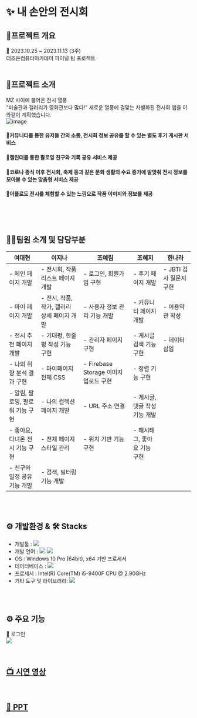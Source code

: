 

# ✨ 내 손안의 전시회


## 🔎프로젝트 개요

📆 2023.10.25 ~ 2023.11.13 (3주)<br>
더조은컴퓨터아카데미 파이널 팀 프로젝트
<br>
<br>
## 🔎프로젝트 소개
MZ 사이에 불어온 전시 열풍<br>
"미술관과 갤러리가 영화관보다 많다!" 새로운 열풍에 걸맞는 차별화된 전시회 앱을 이와같이 계획했습니다.<br>
![image](https://github.com/yeodae/exhibition_project/assets/130977379/49d67934-265d-497e-a72b-8a7659f04b5a)
#### 📌커뮤니티를 통한 유저들 간의 소통, 전시회 정보 공유를 할 수 있는 별도 후기 게시판 서비스
#### 📌캘린더를 통한 팔로잉 친구와 기록 공유 서비스 제공
#### 📌코로나 종식 이후 전시회, 축제 등과 같은 문화 생활의 수요 증가에 발맞춰 전시 정보를 모아볼 수 있는 맞춤형 서비스 제공
#### 📌어플로도 전시를 체험할 수 있는 느낌으로 작품 이미지와 정보를 제공
<br>



<br>
<br>


## 💁‍♂️팀원 소개 및 담당부분
| **여대현**    | **이지나**   | **조예림**  | **조혜지**  | **한나라**  |
|---------------|--------------|-------------|-------------|-------------|
| - 메인 페이지 개발  | - 전시회, 작품 리스트 페이지 개발  | - 로그인, 회원가입 구현 | - 후기 페이지 개발 | - JBTI 검사 질문지 구현 |
| - 마이 페이지 개발 | - 전시, 작품, 작가, 갤러리 상세 페이지 개발 | - 사용자 정보 관리 기능 개발 | - 커뮤니티 페이지 개발 | - 이용약관 작성 |
| - 전시 추천 페이지 개발 | - 기대평, 한줄평 작성 기능 구현 | - 관리자 페이지 구현 | - 게시글 검색 기능 구현 | - 데이터 삽입 |
| - 나의 취향 분석 결과 구현 | - 마이페이지 전체 CSS | - Firebase Storage 이미지 업로드 구현 | - 정렬 기능 구현 | |
| - 알림, 팔로잉, 팔로워 기능 구현 | - 나의 컬렉션 페이지 개발 | - URL 주소 연결 | - 게시글, 댓글 작성 기능 개발 | |
| - 좋아요, 다녀온 전시 기능 구현 | - 전체 페이지 스타일 관리 | - 위치 기반 기능 구현 | - 해시태그, 좋아요 기능 구현 | |
| - 친구와 일정 공유 기능 개발 | - 검색, 필터링 기능 개발 | | | |

<br>
<br>

## ⚙ 개발환경 & 🛠 Stacks

* 개발툴 : <img src="https://img.shields.io/badge/androidstudio-3DDC84?style=for-the-badge&logo=androidstudio&logoColor=white">
* 개발 언어 : <img src="https://img.shields.io/badge/dart-0175C2?style=for-the-badge&logo=dart&logoColor=white"> <img src="https://img.shields.io/badge/flutter-02569B?style=for-the-badge&logo=flutter&logoColor=white">
* OS : Windows 10 Pro (64bit), x64 기반 프로세서
* 데이터베이스 : <img src="https://img.shields.io/badge/firebase-FFCA28?style=for-the-badge&logo=firebase&logoColor=white">
* 프로세서 : Intel(R) Core(TM) i5-9400F CPU @ 2.90GHz
* 기타 도구 및 라이브러리: <img src="https://img.shields.io/badge/github-181717?style=for-the-badge&logo=github&logoColor=white">

<br>
<br>

## ⚙ 주요 기능
📌 로그인 <br>
<img src='https://github.com/yeodae/VeryPeri/assets/137017214/e0ba216c-a3ac-4f33-90da-59418c2a8d43'><br>

<br>

## [📺 시연 영상](https://youtu.be/lJFf9Tf7LG4?si=I5I8ZbXtTd1a1AXl)
<br>

## [💾 PPT](https://drive.google.com/file/d/1oPeefRHCe4cefaOIIe9P_74_1BLdQ2F2/view?usp=drive_link)
<br>




